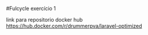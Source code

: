 #Fulcycle exercício 1

link para repositorio docker hub
https://hub.docker.com/r/drummerpva/laravel-optimized

